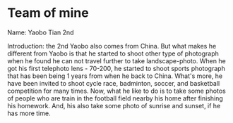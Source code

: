 # Team of mine
Name: Yaobo Tian 2nd

Introduction: the 2nd Yaobo also comes from China. But what makes he different from Yaobo is that he started to shoot other type of photograph when he found he can not travel further to take landscape-photo. When he got his first telephoto lens - 70-200, he started to shoot sports photograph that has been being 1 years from when he back to China. What's more, he have been invited to shoot cycle race, badminton, soccer, and basketball competition for many times. Now, what he like to do is to take some photos of people who are train in the football field nearby his home after finishing his homework. And, his also take some photo of sunrise and sunset, if he has more time.